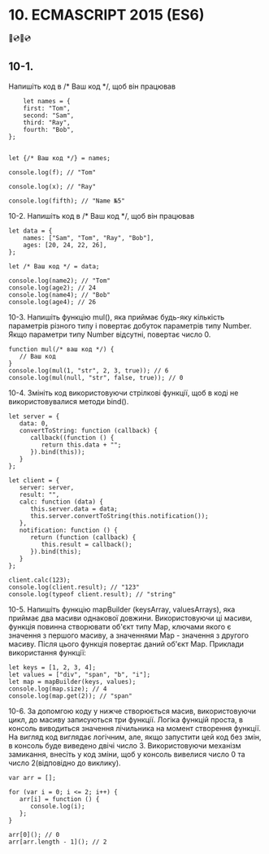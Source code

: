 # 10. ECMASCRIPT 2015 (ES6)
📀💿📀💿

## 10-1.
Напишіть код в /* Ваш код */, щоб він працював
``` 
    let names = {
    first: "Tom",
    second: "Sam",
    third: "Ray",
    fourth: "Bob",
};


let {/* Ваш код */} = names;

console.log(f); // "Tom"

console.log(x); // "Ray"

console.log(fifth); // "Name №5"

```

10-2.
Напишіть код в /* Ваш код */, щоб він працював
```
let data = {
    names: ["Sam", "Tom", "Ray", "Bob"],
    ages: [20, 24, 22, 26],
};

let /* Ваш код */ = data;

console.log(name2); // "Tom"
console.log(age2); // 24
console.log(name4); // "Bob"
console.log(age4); // 26
```


10-3.
Напишіть функцію mul(), яка приймає будь-яку кількість параметрів різного типу і повертає добуток параметрів типу Number.
Якщо параметри типу Number відсутні, повертає число 0.
```
function mul(/* ваш код */) {
   // Ваш код
}
console.log(mul(1, "str", 2, 3, true)); // 6
console.log(mul(null, "str", false, true)); // 0
```


10-4.
Змініть код використовуючи стрілкові функції, щоб в коді не використовувалися методи bind().
```
let server = {
   data: 0,
   convertToString: function (callback) {
      callback((function () {
         return this.data + "";
      }).bind(this));
   }
};

let client = {
   server: server,
   result: "",
   calc: function (data) {
      this.server.data = data;
      this.server.convertToString(this.notification());
   },
   notification: function () {
      return (function (callback) {
         this.result = callback();
      }).bind(this);
   }
};

client.calc(123);
console.log(client.result); // "123"
console.log(typeof client.result); // "string"
```

10-5.
Напишіть функцію mapBuilder (keysArray, valuesArrays), яка приймає два масиви однакової довжини. Використовуючи ці масиви, функція повинна створювати об'єкт типу Map, ключами якого є значення з першого масиву, а значеннями Map - значення з другого масиву. Після цього функція повертає даний об'єкт Map.
Приклади використання функції:
```
let keys = [1, 2, 3, 4];
let values = ["div", "span", "b", "i"];
let map = mapBuilder(keys, values);
console.log(map.size); // 4
console.log(map.get(2)); // "span"
```

10-6.
За допомгою коду у нижче створюється масив, використовуючи цикл, до масиву записуються три функції. Логіка функцій проста, в консоль виводиться значення лічильника на момент створення функції.
На вигляд код виглядає логічним, але, якщо запустити цей код без змін, в консоль буде виведено двічі число 3.
Використовуючи механізм замикання, внесіть у код зміни, щоб у консоль вивелися число 0 та число 2(відповідно до виклику). 
```
var arr = [];

for (var i = 0; i <= 2; i++) {
   arr[i] = function () {
      console.log(i);
   };
}

arr[0](); // 0
arr[arr.length - 1](); // 2

```